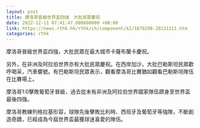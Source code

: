 ```yaml
---
layout: post
title: 摩洛哥晉級世界盃四強　大批民眾慶祝
date: 2022-12-11 07:41:47.000000000 +08:00
link: https://news.rthk.hk/rthk/ch/component/k2/1679298-20221211.htm
categories: rthk
---
```


摩洛哥晉級世界盃四強，大批民眾在最大城市卡薩布蘭卡慶祝。

另外，在非洲及阿拉伯世界亦有大批民眾慶祝。在西岸加沙，大批巴勒斯坦民眾歡呼喝采，汽車響號。有巴勒斯坦民眾表示，觀看摩洛哥比賽猶如觀看巴勒斯坦隊伍在比賽場上。

摩洛哥1:0擊敗葡萄牙晉級，過去從未有非洲及阿拉伯世界國家隊伍躋身至世界盃最後四強。

摩洛哥教練列格拉基形容，球隊先後擊敗比利時、西班牙及葡萄牙等強隊，不斷創造奇蹟，已經成為今屆世界盃最獲球迷喜愛的隊伍。
